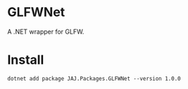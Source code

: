 # GLFWNet
A .NET wrapper for GLFW.

# Install
```
dotnet add package JAJ.Packages.GLFWNet --version 1.0.0
```